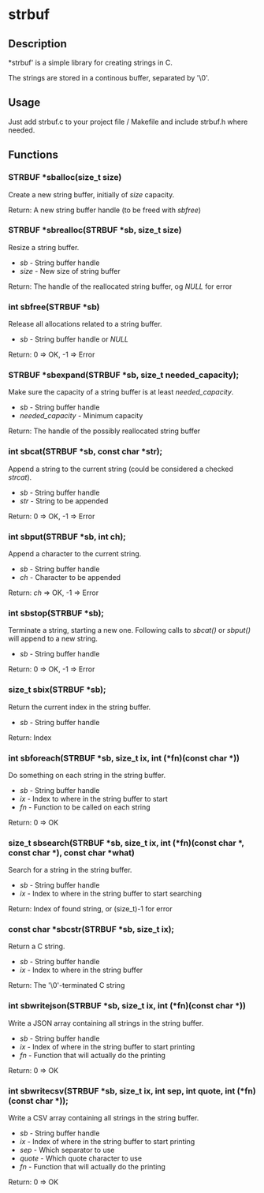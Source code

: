 
# strbuf

## Description

*strbuf' is a simple library for creating strings in C.

The strings are stored in a continous buffer, separated by '\0'.

## Usage

Just add strbuf.c to your project file / Makefile and include strbuf.h where needed.

## Functions

### STRBUF *sballoc(size_t size)

Create a new string buffer, initially of _size_ capacity.

Return: A new string buffer handle (to be freed with _sbfree_)

### STRBUF *sbrealloc(STRBUF *sb, size_t size)

Resize a string buffer.

* _sb_ - String buffer handle
* _size_ - New size of string buffer

Return: The handle of the reallocated string buffer, og _NULL_ for error

### int sbfree(STRBUF *sb)

Release all allocations related to a string buffer.

* _sb_ - String buffer handle or _NULL_

Return: 0 => OK, -1 => Error 

### STRBUF *sbexpand(STRBUF *sb, size_t needed_capacity);

Make sure the capacity of a string buffer is at least _needed_capacity_.

* _sb_ - String buffer handle
* _needed_capacity_ - Minimum capacity

Return: The handle of the possibly reallocated string buffer

### int sbcat(STRBUF *sb, const char *str);

Append a string to the current string (could be considered a checked _strcat_).

* _sb_ - String buffer handle
* _str_ - String to be appended

Return: 0 => OK, -1 => Error

### int sbput(STRBUF *sb, int ch);

Append a character to the current string.

* _sb_ - String buffer handle
* _ch_ - Character to be appended

Return: _ch_ => OK, -1 => Error

### int sbstop(STRBUF *sb);

Terminate a string, starting a new one. Following calls to _sbcat()_ or _sbput()_ will append to a new string.

* _sb_ - String buffer handle

Return: 0 => OK, -1 => Error

### size_t sbix(STRBUF *sb);

Return the current index in the string buffer.

* _sb_ - String buffer handle

Return: Index

### int sbforeach(STRBUF *sb, size_t ix, int (*fn)(const char *))

Do something on each string in the string buffer.

* _sb_ - String buffer handle
* _ix_ - Index to where in the string buffer to start
* _fn_ - Function to be called on each string

Return: 0 => OK

### size_t sbsearch(STRBUF *sb, size_t ix, int (*fn)(const char *, const char *), const char *what)

Search for a string in the string buffer.

* _sb_ - String buffer handle
* _ix_ - Index to where in the string buffer to start searching

Return: Index of found string, or (size_t)-1 for error

### const char *sbcstr(STRBUF *sb, size_t ix);

Return a C string.

* _sb_ - String buffer handle
* _ix_ - Index to where in the string buffer

Return: The '\0'-terminated C string

### int sbwritejson(STRBUF *sb, size_t ix, int (*fn)(const char *))

Write a JSON array containing all strings in the string buffer.

* _sb_ - String buffer handle
* _ix_ - Index of where in the string buffer to start printing
* _fn_ - Function that will actually do the printing

Return: 0 => OK

### int sbwritecsv(STRBUF *sb, size_t ix, int sep, int quote, int (*fn)(const char *));

Write a CSV array containing all strings in the string buffer.

* _sb_ - String buffer handle
* _ix_ - Index of where in the string buffer to start printing
* _sep_ - Which separator to use
* _quote_ - Which quote character to use
* _fn_ - Function that will actually do the printing

Return: 0 => OK





